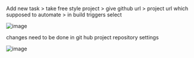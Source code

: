 Add new task > take free style project > give github url > project url which supposed to automate > in build triggers select

![image](https://user-images.githubusercontent.com/85178565/232327953-42dd96a9-458b-471a-bec4-4ebcee111553.png)

changes need to be done in git hub project repository settings

![image](https://user-images.githubusercontent.com/85178565/232328654-a64f3717-e1e2-4167-b62a-710c686ad4ae.png)
